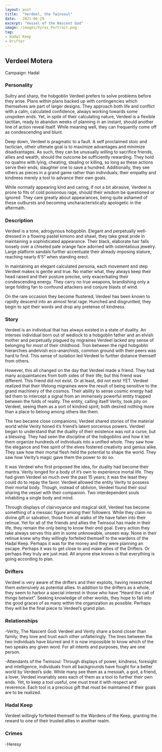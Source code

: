 ```yaml
---
layout: post
title:  "Verdeel, the Twinsoul"
date:   2021-06-29
excerpt: "Vessel of the Nascent God"
image: /images/Vyras_Portrait.png
tag:
- Hadal Keep
- Drifter
---
```


## Verdeel Motera
Campaign: Hadal

### Personality
Sultry and sharp, the hobgoblin Verdeel prefers to solve problems before they arise. Plans within plans backed up with contingencies which themselves are part of larger designs. They approach both life and conflict with a calm, calculated confidence, always working towards some unspoken ends. Yet, in spite of their calculating nature, Verdeel is a flexible tactitan, ready to abandon weeks of planning in an instant, should another line of action reveal itself. While meaning well, they can frequently come off as condescending and blunt.

Deep down, Verdeel is pragmatic to a fault. A self proclaimed stoic and tactician, otheir ultimate goal is to maximize advantages and minimize disadvantages.  As such, they can be unusually willing to sacrifice friends, allies and wealth, should the outcome be sufficiently rewarding. They hold no qualms with lying, cheating, stealing or killing, so long as these actions serve their ends; slaughter one to save a hundred. Additionally, they see others as pieces in a grand game rather than individuals; their empathy and kindness merely a tool to advance their own goals.

While normally appearing kind and caring, if not a bit abrasive, Verdeel is prone to fits of cold poisonous rage, should their wisdom be questioned or ignored. They care greatly about appearances, being quite ashamed of these outbursts and becoming uncharacteristically apologetic in the aftermath.



### Description

Verdeel is a tone, adrogynous hobgoblin. Elegant and perpetually well-dressed in a flowing pastel kimono and shawl, they take great pride in maintaining a sophisticated appearance. Their black, elaborate hair falls loosely over a chiseled pale orange face adorned with ostentatious jewelry. Large platform sandals further accentuate their already imposing stature, reaching nearly 6’5” when standing erect. 

In maintaining an elegant calculated persona, each movement and step Verdeel makes is gentle and true. No matter what, they always keep their head raised and their posture precise, only exacerbating their condescending energy. They carry no true weapons, brandishing only a large folding fan to confound attackers and conjure blasts of wind.

On the rare occasion they become flustered, Verdeel has been known to rapidly descend into an almost feral rage. Hunched and disgruntled, they begin to spit their words and drop any pretense of kindness. 


### Story

Verdeel is an individual that has always existed in a state of duality. An intersex individual born out of wedlock to a hobgoblin father and an elvish mother and perpetually plagued by migraines Verdeel lacked any sense of belonging for most of their childhood. Tron between the rigid hobgoblin hierarchies andelvish eco-anarchists, common ground with their peers was hard to find. This sense of isolation led Verdeel to further distance themself from others. 

However, this all changed on the day that Verdeel made a friend. They had many acquaintances from both sides of their life; but this friend was different. This friend did not exist. Or at least, did not exist YET. Verdeel realized that their lifelong migraines were the result of being sensitive to the grand machinery of the cosmos. Their ability to sense cosmic energy had led them to intercept a signal from an immensely powerful entity trapped between the folds of reality. The entity, calling itself Verity, took pity on Verdeel, seeing them as a sort of kindred spirit; both desired nothing more than a place to belong among others like them.

The two became close companions; Verdeel shared stories of the material world while Verity honed it’s friend’s latent sorcerous powers. Verdeel began to understand that the duality of their existence was not a curse, but a blessing. They had seen the discipline of the hobgoblins and how it let them organize hundreds of individuals into a unified whole. They saw how the elegance and free spirit of the elves fostered creativity and genius alike.  They saw how their mortal flesh held the potential to shape the world. They saw how Verity’s magic gave them the power to do so.

It was Verdeel who first proposed the idea, for duality had become their mantra. Verity longed for a body of it’s own to experience mortal life. They had given Verdeel so much over the past 15 years; it was the least they could do to repay the favor. Verdeel allowed the entity Verity to possess their mortal body. Though, instead of oblivion, Verdeel found their soul sharing the vessel with their companion. Two interdependent souls inhabiting a single body and mind. 

Through displays of clairvoyance and magical skill, Verdeel has become something of a messaic figure among their followers. While they claim no divine gift or salvation, those from all walks of life have fallen into their retinue. Yet for all of the friends and allies the Twinsoul has made in their life, they remain the only being to know their end goal. Every action they take always serves this aim in some unknowable, unseen way. None in their retinue knew why they willingly forfeited themself to the wardens of the Hadal Keep. Perhaps it was for the money and they were planning an escape. Perhaps it was to get close to and make allies of the Drifters. Or perhaps they truly are just mad. All anyone else knows is that everything is going according to plan.

### Drifters

Verdeel is very aware of the drifters and their exploits, having researched them extensively as potential allies. In addition to the drifters as a whole, they seem to harbor a special interest in those who have “Heard the call of things betwixt”. Seeking knowledge of other worlds, they hope to fall into the good graces of as many within the organization as possible. Perhaps they will be the final piece to Verdeel’s grand plan.

### Relationships
-Verity, The Nascent God: Verdeel and Verity share a bond closer than family; they love and trust each other unfalteringly. The lines between the two individuals have blurred and it is now impossible to know which of the two speaks any given word. For all intents and purposes, they are one person.

-Attendants of the Twinsoul: Through displays of power, kindness, foresight and intelligence, individuals from all backgrounds have fought for a better world by Verdeel’s side. While many see them as a messiah, a god, a friend, a lover, Verdeel invariably sees each of them as a tool to further their own ends. Yet, to keep a tool useful, one must treat it with respect and reverence. Each tool is a precious gift that must be maintained if their goals are to be realized.

### Hadal Keep
Verdeel willingly forfeited themself to the Wardens of the Keep, granting the reward to one of their trusted allies in another realm.

### Crimes
-Heresy


